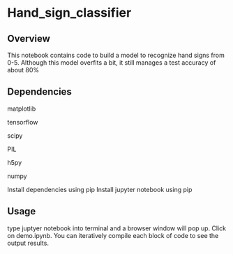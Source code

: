 # Hand_sign_classifier


## Overview

This notebook contains code to build a model to recognize hand signs from 0-5. Although this model overfits a bit, it still manages a test accuracy of about 80%

## Dependencies

matplotlib

tensorflow

scipy

PIL

h5py

numpy

Install dependencies using pip Install jupyter notebook using pip

## Usage

type juptyer notebook into terminal and a browser window will pop up. Click on demo.ipynb. You can iteratively compile each block of code to see the output results.
